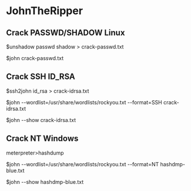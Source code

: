 # JohnTheRipper

## Crack PASSWD/SHADOW Linux

$unshadow passwd shadow > crack-passwd.txt

$john crack-passwd.txt

## Crack SSH ID_RSA

$ssh2john id_rsa > crack-idrsa.txt

$john --wordlist=/usr/share/wordlists/rockyou.txt --format=SSH crack-idrsa.txt

$john --show crack-idrsa.txt

## Crack NT Windows

meterpreter>hashdump

$john --wordlist=/usr/share/wordlists/rockyou.txt --format=NT hashdmp-blue.txt

$john --show hashdmp-blue.txt
